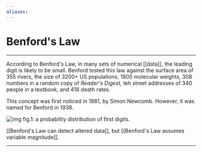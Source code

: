 ```yaml
---
aliases: 
---
```

# Benford's Law
---
According to Benford's Law, in many sets of numerical [[data]], the leading digit is likely to be small. Benford tested this law against the surface area of 355 rivers, the size of 3200+ US populations, 1800 molecular weights, 308 numbers in a random copy of *Reader's Digest,* teh street addresses of 340 people in a textbook, and 418 death rates. 

This concept was first noticed in 1881, by Simon Newcomb. However, it was named for Benford in 1938. 

![img](https://upload.wikimedia.org/wikipedia/commons/thumb/4/46/Rozklad_benforda.svg/440px-Rozklad_benforda.svg.png)
fig.1: a probability distribution of first digits. 

[[Benford's Law can detect altered data]], but [[Benford's Law assumes variable magnitude]]. 

---
[1]: https://en.wikipedia.org/wiki/Benford's_law